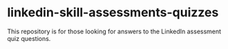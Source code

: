 # linkedin-skill-assessments-quizzes
This repository is for those looking for answers to the LinkedIn assessment quiz questions.
